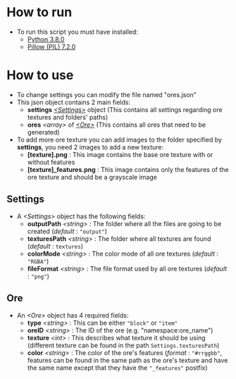 
# How to run

- To run this script you must have installed:
  - [Python 3.8.0](https://www.python.org/downloads/release/python-380/)
  - [Pillow (PIL) 7.2.0](https://pypi.org/project/Pillow/)

# How to use

- To change settings you can modify the file named "ores.json"
- This json object contains 2 main fields:
  - **settings** [*\<Settings>*](#settings) object (This contains all settings regarding ore textures and folders' paths)
  - **ores** *\<array>* of [*\<Ore>*](#ore) (This contains all ores that need to be generated)
- To add more ore texture you can add images to the folder specified by **settings**, you need 2 images to add a new texture:
  - **\[texture].png** : This image contains the base ore texture with or without features
  - **\[texture]_features.png** : This image contains only the features of the ore texture and should be a grayscale image

## Settings

- A *\<Settings>* object has the following fields:
  - **outputPath** *\<string>* : The folder where all the files are going to be created (*default* : `"output"`)
  - **texturesPath** *\<string>* : The folder where all textures are found (*default* : `textures`)
  - **colorMode** *\<string>* : The color mode of all ore textures (*default* : `"RGBA"`)
  - **fileFormat** *\<string>* : The file format used by all ore textures (*default* : `"png"`)

## Ore

- An *\<Ore>* object has 4 required fields:
  - **type** *\<string>* : This can be either `"block"` or `"item"`
  - **oreID** *\<string>* : The ID of the ore (e.g. "namespace:ore_name")
  - **texture** *\<int>* : This describes what texture it should be using (different texture can be found in the path `Settings.texturesPath`)
  - **color** *\<string>* : The color of the ore's features (*format* : `"#rrggbb"`, features can be found in the same path as the ore's texture and have the same name except that they have the `"_features"` postfix)
